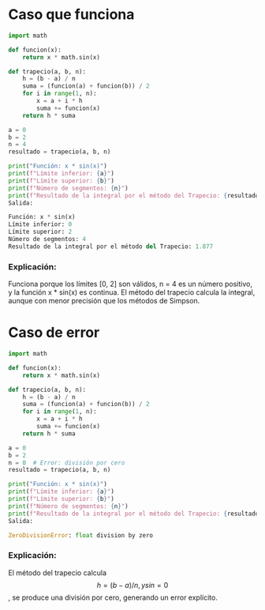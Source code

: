 # Caso que funciona
```python
import math

def funcion(x):
    return x * math.sin(x)

def trapecio(a, b, n):
    h = (b - a) / n
    suma = (funcion(a) + funcion(b)) / 2
    for i in range(1, n):
        x = a + i * h
        suma += funcion(x)
    return h * suma

a = 0
b = 2
n = 4
resultado = trapecio(a, b, n)

print("Función: x * sin(x)")
print(f"Límite inferior: {a}")
print(f"Límite superior: {b}")
print(f"Número de segmentos: {n}")
print(f"Resultado de la integral por el método del Trapecio: {resultado:.4g}")
Salida:

Función: x * sin(x)
Límite inferior: 0
Límite superior: 2
Número de segmentos: 4
Resultado de la integral por el método del Trapecio: 1.877
```

### Explicación:
Funciona porque los límites [0, 2] son válidos, n = 4 es un número positivo, y la función x * sin(x) es continua. El método del trapecio calcula la integral, aunque con menor precisión que los métodos de Simpson.

# Caso de error
```python
import math

def funcion(x):
    return x * math.sin(x)

def trapecio(a, b, n):
    h = (b - a) / n
    suma = (funcion(a) + funcion(b)) / 2
    for i in range(1, n):
        x = a + i * h
        suma += funcion(x)
    return h * suma

a = 0
b = 2
n = 0  # Error: división por cero
resultado = trapecio(a, b, n)

print("Función: x * sin(x)")
print(f"Límite inferior: {a}")
print(f"Límite superior: {b}")
print(f"Número de segmentos: {n}")
print(f"Resultado de la integral por el método del Trapecio: {resultado:.4g}")
Salida:

ZeroDivisionError: float division by zero
```
### Explicación: 
El método del trapecio calcula $$h = (b - a) / n, y si n = 0$$ , se produce una división por cero, generando un error explícito.
